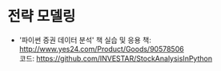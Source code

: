 # 전략 모델링

* '파이썬 증권 데이터 분석' 책 실습 및 응용
책: http://www.yes24.com/Product/Goods/90578506 <br>
코드: https://github.com/INVESTAR/StockAnalysisInPython


